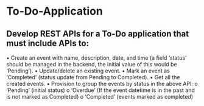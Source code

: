 # To-Do-Application
## Develop REST APIs for a To-Do application that must include APIs to:
 
•	Create an event with name, description, date, and time (a field ‘status’ should be managed in the backend, the initial value of this would be ‘Pending’).
•	Update/delete an existing event.
•	Mark an event as ‘Completed’ (status update from Pending to Completed).
•	Get all the created events.
•	Provision to group the events by status in the above API:
o	‘Pending’ (initial status)
o	‘Overdue’ (If the event datetime is in the past and is not marked as Completed)
o	‘Completed’ (events marked as completed)

